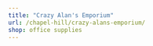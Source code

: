 ```yaml
---
title: "Crazy Alan's Emporium"
url: /chapel-hill/crazy-alans-emporium/
shop: office supplies
---
```

